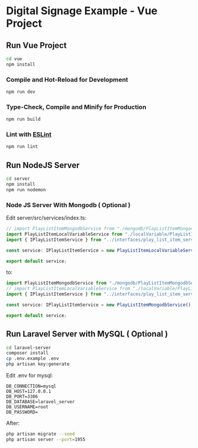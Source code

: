 # Digital Signage Example - Vue Project

## Run Vue Project

```sh
cd vue
npm install
```

### Compile and Hot-Reload for Development

```sh
npm run dev
```

### Type-Check, Compile and Minify for Production

```sh
npm run build
```

### Lint with [ESLint](https://eslint.org/)

```sh
npm run lint
```

## Run NodeJS Server

```sh
cd server
npm install
npm run nodemon
```

### Node JS Server With Mongodb ( Optional )

Edit server/src/services/index.ts:

```typescript
// import PlayListItemMongodbService from "./mongodb/PlayListItemMongodbService";
import PlayListItemLocalVariableService from "./localVariable/PlayListItemLocalVariableService";
import { IPlayListItemService } from "../interfaces/play_list_item_service.interface";

const service: IPlayListItemService = new PlayListItemLocalVariableService();

export default service;
```

to:

```typescript
import PlayListItemMongodbService from "./mongodb/PlayListItemMongodbService";
// import PlayListItemLocalVariableService from "./localVariable/PlayListItemLocalVariableService";
import { IPlayListItemService } from "../interfaces/play_list_item_service.interface";

const service: IPlayListItemService = new PlayListItemMongodbService();

export default service;
```

## Run Laravel Server with MySQL ( Optional )

```sh
cd laravel-server
composer install
cp .env.example .env
php artisan key:generate
```

Edit .env for mysql:

```
DB_CONNECTION=mysql
DB_HOST=127.0.0.1
DB_PORT=3306
DB_DATABASE=laravel_server
DB_USERNAME=root
DB_PASSWORD=
```

After:

```sh
php artisan migrate --seed
php artisan server --port=1955
```